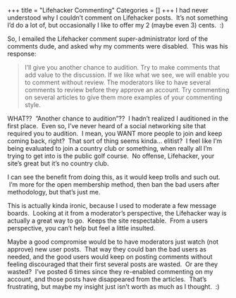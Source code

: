 +++
title = "Lifehacker Commenting"
Categories = []
+++
I had never understood why I couldn&#8217;t comment on Lifehacker posts.  It&#8217;s not something I&#8217;d do a lot of, but occasionally I like to offer my 2 (maybe even 3) cents.  :)

So, I emailed the Lifehacker comment super-administrator lord of the comments dude, and asked why my comments were disabled.  This was his response:

> I&#8217;ll give you another chance to audition. Try to make comments that add value to the discussion. If we like what we see, we will enable you to comment without review. The moderators like to have several comments to review before they approve an account. Try commenting on several articles to give them more examples of your commenting style.

WHAT??  &#8221;Another chance to audition&#8221;??  I hadn&#8217;t realized I auditioned in the first place.  Even so, I&#8217;ve never heard of a social networking site that required you to audition.  I mean, you WANT more people to join and keep coming back, right?  That sort of thing seems kinda&#8230; elitist?  I feel like I&#8217;m being evaluated to join a country club or something, when really all I&#8217;m trying to get into is the public golf course.  No offense, Lifehacker, your site&#8217;s great but it&#8217;s no country club.

I can see the benefit from doing this, as it would keep trolls and such out.  I&#8217;m more for the open membership method, then ban the bad users after methodology, but that&#8217;s just me.

This is actually kinda ironic, because I used to moderate a few message boards.  Looking at it from a moderator&#8217;s perspective, the Lifehacker way is actually a great way to go.  Keeps the site respectable.  From a users perspective, you can&#8217;t help but feel a little insulted.

Maybe a good compromise would be to have moderators just watch (not approve) new user posts.  That way they could ban the bad users as needed, and the good users would keep on posting comments without feeling discouraged that their first several posts are wasted.  Or are they wasted?  I&#8217;ve posted 6 times since they re-enabled commenting on my account, and those posts have disappeared from the articles.  That&#8217;s frustrating, but maybe my insight just isn&#8217;t worth as much as I thought.  :)
